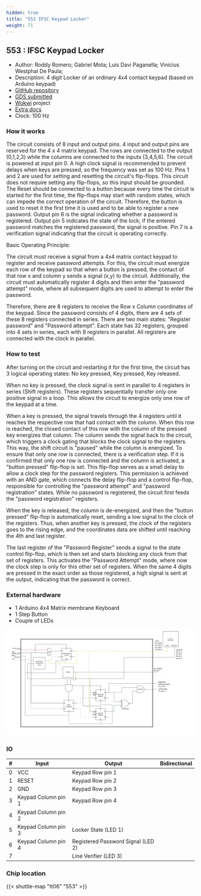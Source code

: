 ```yaml
---
hidden: true
title: "553 IFSC Keypad Locker"
weight: 71
---
```


## 553 : IFSC Keypad Locker

* Author: Roddy Romero; Gabriel Mota; Luis Davi Paganella; Vinicius Westphal De Paula; 
* Description: 4 digit Locker of an ordinary 4x4 contact keypad (based on Arduino keypad)
* [GitHub repository](https://github.com/luisdavikp/tt06-IFSC_Keyboard_Locker)
* [GDS submitted](https://github.com/luisdavikp/tt06-IFSC_Keyboard_Locker/actions/runs/8665127385)
* [Wokwi](https://wokwi.com/projects/394640918790880257) project
* [Extra docs]()
* Clock: 100 Hz

<!---

This file is used to generate your project datasheet. Please fill in the information below and delete any unused
sections.

You can also include images in this folder and reference them in the markdown. Each image must be less than
512 kb in size, and the combined size of all images must be less than 1 MB.
-->


### How it works

The circuit consists of 8 input and output pins. 4 input and output pins are reserved for the 4 x 4 matrix keypad. The rows are connected to the output (0,1,2,3) while the columns are connected to the inputs (3,4,5,6). The circuit is powered at input pin 0. A high clock signal is recommended to prevent delays when keys are pressed, so the frequency was set as 100 Hz. Pins 1 and 2 are used for setting and resetting the circuit's flip-flops. This circuit does not require setting any flip-flops, so this input should be grounded. The Reset should be connected to a button because every time the circuit is started for the first time, the flip-flops may start with random states, which can impede the correct operation of the circuit. Therefore, the button is used to reset it the first time it is used and to be able to register a new password. Output pin 6 is the signal indicating whether a password is registered. Output pin 5 indicates the state of the lock; if the entered password matches the registered password, the signal is positive. Pin 7 is a verification signal indicating that the circuit is operating correctly.

Basic Operating Principle:

The circuit must receive a signal from a 4x4 matrix contact keypad to register and receive password attempts. For this, the circuit must energize each row of the keypad so that when a button is pressed, the contact of that row x and column y sends a signal (x,y) to the circuit. Additionally, the circuit must automatically register 4 digits and then enter the "password attempt" mode, where all subsequent digits are used to attempt to enter the password.

Therefore, there are 8 registers to receive the Row x Column coordinates of the keypad. Since the password consists of 4 digits, there are 4 sets of these 8 registers connected in series. There are two main states: "Register password" and "Password attempt". Each state has 32 registers, grouped into 4 sets in series, each with 8 registers in parallel. All registers are connected with the clock in parallel.

### How to test

After turning on the circuit and restarting it for the first time, the circuit has 3 logical operating states: No key pressed, Key pressed, Key released.

When no key is pressed, the clock signal is sent in parallel to 4 registers in series (Shift registers). These registers sequentially transfer only one positive signal in a loop. This allows the circuit to energize only one row of the keypad at a time.

When a key is pressed, the signal travels through the 4 registers until it reaches the respective row that had contact with the column. When this row is reached, the closed contact of this row with the column of the pressed key energizes that column. The column sends the signal back to the circuit, which triggers a clock gating that blocks the clock signal to the registers. This way, the shift circuit is "paused" while the column is energized. To ensure that only one row is connected, there is a verification step. If it is confirmed that only one row is connected and the column is activated, a "button pressed" flip-flop is set. This flip-flop serves as a small delay to allow a clock step for the password registers. This permission is achieved with an AND gate, which connects the delay flip-flop and a control flip-flop, responsible for controlling the "password attempt" and "password registration" states. While no password is registered, the circuit first feeds the "password registration" registers.

When the key is released, the column is de-energized, and then the "button pressed" flip-flop is automatically reset, sending a low signal to the clock of the registers. Thus, when another key is pressed, the clock of the registers goes to the rising edge, and the coordinates data are shifted until reaching the 4th and last register.

The last register of the "Password Register" sends a signal to the state control flip-flop, which is then set and starts blocking any clock from that set of registers. This activates the "Password Attempt" mode, where now the clock step is only for this other set of registers. When the same 4 digits are pressed in the exact order as those registered, a high signal is sent at the output, indicating that the password is correct.

### External hardware

- 1 Arduino 4x4 Matrix membrane Keyboard
- 1 Step Button
- Couple of LEDs

![Diagram](images/diagram.png "Diagram")


### IO

| #             | Input    | Output   | Bidirectional   |
| ------------- | -------- | -------- | --------------- |
| 0 | VCC  | Keypad Row pin 1  |         |
| 1 | RESET  | Keypad Row pin 2  |         |
| 2 | GND  | Keypad Row pin 3  |         |
| 3 | Keypad Column pin 1  | Keypad Row pin 4  |         |
| 4 | Keypad Column pin 2  |   |         |
| 5 | Keypad Column pin 3  | Locker State (LED 1)  |         |
| 6 | Keypad Column pin 4  | Registered Password Signal (LED 2)  |         |
| 7 |   | Line Verifier (LED 3)  |         |


### Chip location

{{< shuttle-map "tt06" "553" >}}
